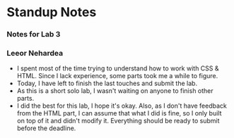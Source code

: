 # Standup Notes

### Notes for Lab 3

### Leeor Nehardea
  
  - I spent most of the time trying to understand how to work with CSS & HTML. Since I lack experience, some parts took me a while to figure.
  - Today, I have left to finish the last touches and submit the lab.
  - As this is a short solo lab, I wasn't waiting on anyone to finish other parts.
  - I did the best for this lab, I hope it's okay. Also, as I don't have feedback from the HTML part, I can assume that what I did is fine, so I only built on top of it and didn't modify it. Everything should be ready to submit before the deadline.
